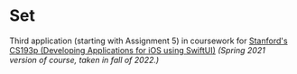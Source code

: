 # Set

Third application (starting with Assignment 5) in coursework for [Stanford's CS193p (Developing Applications for iOS using SwiftUI)](https://cs193p.sites.stanford.edu/) _(Spring 2021 version of course, taken in fall of 2022.)_
